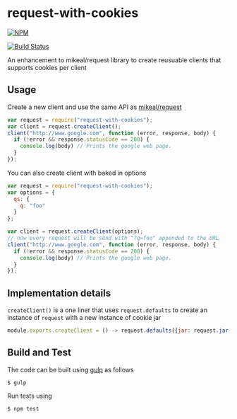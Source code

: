request-with-cookies
====================

[![NPM](https://nodei.co/npm/request-with-cookies.png)](https://nodei.co/npm/request-with-cookies/)

[![Build Status](https://travis-ci.org/sharathprabhal/request-with-cookies.png?branch=master)](https://travis-ci.org/sharathprabhal/request-with-cookies)

An enhancement to mikeal/request library to create reusuable clients that supports cookies per client


## Usage

Create a new client and use the same API as [mikeal/request](https://github.com/mikeal/request/)

```javascript
var request = require("request-with-cookies");
var client = request.createClient();
client("http://www.google.com", function (error, response, body) {
  if (!error && response.statusCode == 200) {
    console.log(body) // Prints the google web page.
  }
});
```

You can also create client with baked in options
```javascript
var request = require("request-with-cookies");
var options = {
  qs: {
    q: "foo"
  }
};

var client = request.createClient(options);
// now every request will be send with "?q=foo" appended to the URL
client("http://www.google.com", function (error, response, body) {
  if (!error && response.statusCode == 200) {
    console.log(body) // Prints the google web page.
  }
});
```

## Implementation details

`createClient()` is a one liner that uses `request.defaults` to create an instance of `request` with a new instance of cookie jar

```javascript
module.exports.createClient = () -> request.defaults({jar: request.jar()})
```

## Build and Test

The code can be built using [gulp](http://gulpjs.com/) as follows

```
$ gulp 
```

Run tests using

```
$ npm test
```
